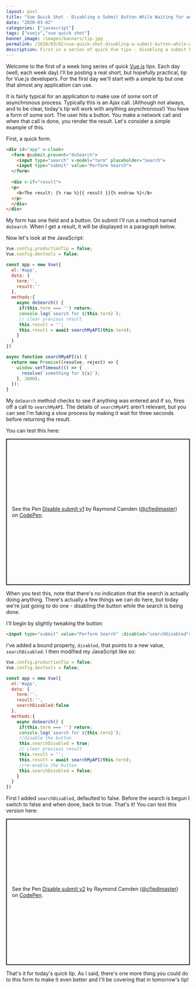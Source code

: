 ```yaml
---
layout: post
title: "Vue Quick Shot - Disabling a Submit Button While Waiting for an Ajax Call"
date: "2020-03-02"
categories: ["javascript"]
tags: ["vuejs","vue quick shot"]
banner_image: /images/banners/tip.jpg
permalink: /2020/03/02/vue-quick-shot-disabling-a-submit-button-while-waiting-for-an-ajax-call
description: First in a series of quick Vue tips - disabling a submit button while waiting for a remote call
---
```


Welcome to the first of a week long series of quick [Vue.js](https://vuejs.org/) tips. Each day (well, each week day) I'll be posting a real short, but hopefully practical, tip for Vue.js developers. For the first day we'll start with a simple tip but one that almost any application can use.

It is fairly typical for an application to make use of some sort of asynchronous process. Typically this is an Ajax call. (Although not always, and to be clear, today's tip will work with anything asynchronous!) You have a form of some sort. The user hits a button. You make a network call and when that call is done, you render the result. Let's consider a simple example of this.

First, a quick form.

```html
<div id="app" v-cloak>
  <form @submit.prevent="doSearch">
    <input type="search" v-model="term" placeholder="Search">
    <input type="submit" value="Perform Search">
  </form>
  
  <div v-if="result">
  <p>
    <b>The result: {% raw %}{{ result }}{% endraw %}</b>
  </p>
  </div>
</div>
```

My form has one field and a button. On submit I'll run a method named `doSearch`. When I get a result, it will be displayed in a paragraph below. 

Now let's look at the JavaScript:

```js
Vue.config.productionTip = false;
Vue.config.devtools = false;

const app = new Vue({
  el:'#app',
  data: {
    term:'',
    result:''
  },
  methods:{
    async doSearch() {
     if(this.term === '') return; 
     console.log(`search for ${this.term}`);
     // clear previous result
     this.result = '';
     this.result = await searchMyAPI(this.term);
    }
  }
})

async function searchMyAPI(s) {
  return new Promise((resolve, reject) => {
    window.setTimeout(() => {
      resolve(`something for ${s}`);
    }, 3000);
  });
}
```

My `doSearch` method checks to see if anything was entered and if so, fires off a call to `searchMyAPI`. The details of `searchMyAPI` aren't relevant, but you can see I'm faking a slow process by making it wait for three seconds before returning the result.

You can test this here:

<p class="codepen" data-height="400" data-theme-id="dark" data-default-tab="js,result" data-user="cfjedimaster" data-slug-hash="OJVgqwL" style="height: 400px; box-sizing: border-box; display: flex; align-items: center; justify-content: center; border: 2px solid; margin: 1em 0; padding: 1em;" data-pen-title="Disable submit v1">
  <span>See the Pen <a href="https://codepen.io/cfjedimaster/pen/OJVgqwL">
  Disable submit v1</a> by Raymond Camden (<a href="https://codepen.io/cfjedimaster">@cfjedimaster</a>)
  on <a href="https://codepen.io">CodePen</a>.</span>
</p>
<script async src="https://static.codepen.io/assets/embed/ei.js"></script>

When you test this, note that there's no indication that the search is actually doing anything. There's actually a few things we can do here, but today we're just going to do one - disabling the button while the search is being done.

I'll begin by slightly tweaking the button:

```html
<input type="submit" value="Perform Search" :disabled="searchDisabled">
```

I've added a bound property, `disabled`, that points to a new value, `searchDisabled`. I then modified my JavaScript like so:

```js
Vue.config.productionTip = false;
Vue.config.devtools = false;

const app = new Vue({
  el:'#app',
  data: {
    term:'',
    result:'',
    searchDisabled:false
  },
  methods:{
    async doSearch() {
     if(this.term === '') return; 
     console.log(`search for ${this.term}`);
     //disable the button
     this.searchDisabled = true;
     // clear previous result
     this.result = '';
     this.result = await searchMyAPI(this.term);
     //re-enable the button
     this.searchDisabled = false;
    }
  }
})
```

First I added `searchDisabled`, defaulted to false. Before the search is begun I switch to false and when done, back to true. That's it! You can test this version here:

<p class="codepen" data-height="400" data-theme-id="dark" data-default-tab="js,result" data-user="cfjedimaster" data-slug-hash="VwLWRgg" style="height: 400px; box-sizing: border-box; display: flex; align-items: center; justify-content: center; border: 2px solid; margin: 1em 0; padding: 1em;" data-pen-title="Disable submit v2">
  <span>See the Pen <a href="https://codepen.io/cfjedimaster/pen/VwLWRgg">
  Disable submit v2</a> by Raymond Camden (<a href="https://codepen.io/cfjedimaster">@cfjedimaster</a>)
  on <a href="https://codepen.io">CodePen</a>.</span>
</p>
<script async src="https://static.codepen.io/assets/embed/ei.js"></script>

That's it for today's quick tip. As I said, there's one more thing you could do to this form to make it even better and I'll be covering that in tomorrow's tip!
